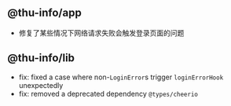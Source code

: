 ## @thu-info/app
- 修复了某些情况下网络请求失败会触发登录页面的问题

## @thu-info/lib
- fix: fixed a case where non-`LoginError`s trigger `loginErrorHook` unexpectedly
- fix: removed a deprecated dependency `@types/cheerio`

